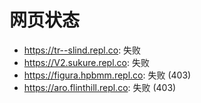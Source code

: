 # 网页状态
- https://tr--slind.repl.co: 失败
- https://V2.sukure.repl.co: 失败
- https://figura.hpbmm.repl.co: 失败 (403)
- https://aro.flinthill.repl.co: 失败 (403)
